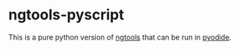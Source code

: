 # ngtools-pyscript

 This is a pure python version of [ngtools](https://github.com/neuroscales/ngtools) that can be run in [pyodide](https://pyodide.org).

